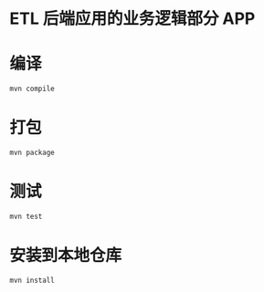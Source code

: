 # ETL 后端应用的业务逻辑部分 APP

# 编译
	
	mvn compile 

# 打包

	mvn package
	
# 测试
	
	mvn test

# 安装到本地仓库

	mvn install